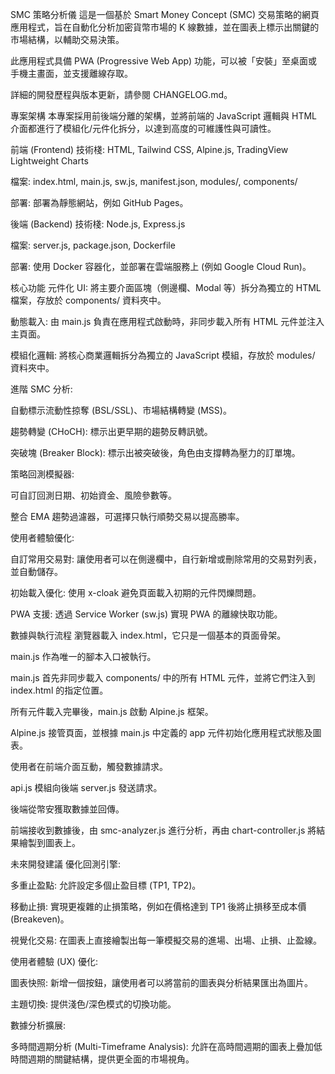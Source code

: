 SMC 策略分析儀
這是一個基於 Smart Money Concept (SMC) 交易策略的網頁應用程式，旨在自動化分析加密貨幣市場的 K 線數據，並在圖表上標示出關鍵的市場結構，以輔助交易決策。

此應用程式具備 PWA (Progressive Web App) 功能，可以被「安裝」至桌面或手機主畫面，並支援離線存取。

詳細的開發歷程與版本更新，請參閱 CHANGELOG.md。

專案架構
本專案採用前後端分離的架構，並將前端的 JavaScript 邏輯與 HTML 介面都進行了模組化/元件化拆分，以達到高度的可維護性與可讀性。

前端 (Frontend)
技術棧: HTML, Tailwind CSS, Alpine.js, TradingView Lightweight Charts

檔案: index.html, main.js, sw.js, manifest.json, modules/, components/

部署: 部署為靜態網站，例如 GitHub Pages。

後端 (Backend)
技術棧: Node.js, Express.js

檔案: server.js, package.json, Dockerfile

部署: 使用 Docker 容器化，並部署在雲端服務上 (例如 Google Cloud Run)。

核心功能
元件化 UI: 將主要介面區塊（側邊欄、Modal 等）拆分為獨立的 HTML 檔案，存放於 components/ 資料夾中。

動態載入: 由 main.js 負責在應用程式啟動時，非同步載入所有 HTML 元件並注入主頁面。

模組化邏輯: 將核心商業邏輯拆分為獨立的 JavaScript 模組，存放於 modules/ 資料夾中。

進階 SMC 分析:

自動標示流動性掠奪 (BSL/SSL)、市場結構轉變 (MSS)。

趨勢轉變 (CHoCH): 標示出更早期的趨勢反轉訊號。

突破塊 (Breaker Block): 標示出被突破後，角色由支撐轉為壓力的訂單塊。

策略回測模擬器:

可自訂回測日期、初始資金、風險參數等。

整合 EMA 趨勢過濾器，可選擇只執行順勢交易以提高勝率。

使用者體驗優化:

自訂常用交易對: 讓使用者可以在側邊欄中，自行新增或刪除常用的交易對列表，並自動儲存。

初始載入優化: 使用 x-cloak 避免頁面載入初期的元件閃爍問題。

PWA 支援: 透過 Service Worker (sw.js) 實現 PWA 的離線快取功能。

數據與執行流程
瀏覽器載入 index.html，它只是一個基本的頁面骨架。

main.js 作為唯一的腳本入口被執行。

main.js 首先非同步載入 components/ 中的所有 HTML 元件，並將它們注入到 index.html 的指定位置。

所有元件載入完畢後，main.js 啟動 Alpine.js 框架。

Alpine.js 接管頁面，並根據 main.js 中定義的 app 元件初始化應用程式狀態及圖表。

使用者在前端介面互動，觸發數據請求。

api.js 模組向後端 server.js 發送請求。

後端從幣安獲取數據並回傳。

前端接收到數據後，由 smc-analyzer.js 進行分析，再由 chart-controller.js 將結果繪製到圖表上。

未來開發建議
優化回測引擎:

多重止盈點: 允許設定多個止盈目標 (TP1, TP2)。

移動止損: 實現更複雜的止損策略，例如在價格達到 TP1 後將止損移至成本價 (Breakeven)。

視覺化交易: 在圖表上直接繪製出每一筆模擬交易的進場、出場、止損、止盈線。

使用者體驗 (UX) 優化:

圖表快照: 新增一個按鈕，讓使用者可以將當前的圖表與分析結果匯出為圖片。

主題切換: 提供淺色/深色模式的切換功能。

數據分析擴展:

多時間週期分析 (Multi-Timeframe Analysis): 允許在高時間週期的圖表上疊加低時間週期的關鍵結構，提供更全面的市場視角。